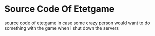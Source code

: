 # Source Code Of Etetgame
source code of etetgame in case some crazy person would want to do something with the game when i shut down the servers
